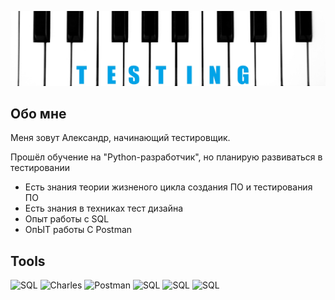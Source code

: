 ![Header](https://github.com/6Mor6/6Mor6/blob/main/phot/top1.jpg)



## Обо мне
Меня зовут Александр, начинающий тестировщик.

Прошёл обучение на "Python-разработчик", но планирую развиваться в тестировании 

- Есть знания теории жизненого цикла создания ПО и тестирования ПО
- Есть знания в техниках тест дизайна
- Опыт работы с SQL
- ОпЫТ работы С Postman

## Tools
![SQL](https://img.shields.io/badge/Postgresql-black?style=for-the-badge&logo=PostgreSQL)
![Charles](https://img.shields.io/badge/%20Charles-black?style=for-the-badge&logo=Charles)
![Postman](https://img.shields.io/badge/Postman-black?style=for-the-badge&logo=Postman)
![SQL](https://img.shields.io/badge/Jira-black?style=for-the-badge&logo=Jira)
![SQL](https://img.shields.io/badge/Git-black?style=for-the-badge&logo=Git)
![SQL](https://img.shields.io/badge/Python-black?style=for-the-badge&logo=Python)
<!--
**6Mor6/6Mor6** is a ✨ _special_ ✨ repository because its `README.md` (this file) appears on your GitHub profile.

Here are some ideas to get you started:

 🔭 I’m currently working on ...
- 🌱 I’m currently learning ...
- 👯 I’m looking to collaborate on ...
- 🤔 I’m looking for help with ...
- 💬 Ask me about ...
- 📫 How to reach me: ...
- 😄 Pronouns: ...
- ⚡ Fun fact: ...
-->
